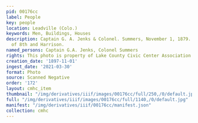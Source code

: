 ```yaml
---
pid: 00176cc
label: People
key: people
location: Leadville (Colo.)
keywords: Men, Buildings, Houses
description: Captain G. A. Jenks & Colonel. Summers, November 1, 1879. Northeast corner
  of 8th and Harrison.
named_persons: Captain G.A. Jenks, Colonel Summers
rights: This photo is property of Lake County Civic Center Association.
creation_date: '1897-11-01'
ingest_date: '2021-03-30'
format: Photo
source: Scanned Negative
order: '172'
layout: cmhc_item
thumbnail: "/img/derivatives/iiif/images/00176cc/full/250,/0/default.jpg"
full: "/img/derivatives/iiif/images/00176cc/full/1140,/0/default.jpg"
manifest: "/img/derivatives/iiif/00176cc/manifest.json"
collection: cmhc
---
```

